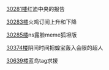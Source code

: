 [30281楼](https://bbs.nga.cn/read.php?tid=25842567&page=1515#l30281)红迪中央的报告

[30283楼](https://bbs.nga.cn/read.php?tid=25842567&page=1515#l30283)火鸡订阅上升和下降

[30285楼](https://bbs.nga.cn/read.php?tid=25842567&page=1515#l30285)ns露脸meme狐坦版

[30374楼](https://bbs.nga.cn/read.php?tid=25842567&page=1519#l30374)阴间时间把蝗宝轰入会限的超人

[30639楼](https://bbs.nga.cn/read.php?tid=25842567&page=1532#l30639)蓝鸟tag求援